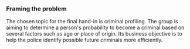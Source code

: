 ### Framing the problem
The chosen topic for the final hand-in is criminal profiling. The group is aiming to determine a person's probability to become a criminal based on several factors such as age or place of origin. Its business objective is to help the police identify possible future criminals more efficiently. 

